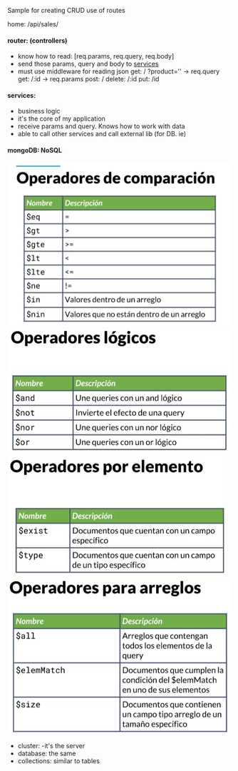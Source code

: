 Sample for creating CRUD
use of routes

home: /api/sales/

#### router: (controllers)
  * know how to read: [req.params, req.query, req.body]  
  * send those params, query and body to [services](#services)
  * must use middleware for reading json
  get: / ?product=''    ->  req.query
  get: /:id             ->  req.params
  post: /
  delete: /:id
  put: /id

#### services:
  * business logic
  * it's the core of my application
  * receive params and query. Knows how to work with data
  * able to call other services and call external lib (for DB.  ie)


#### mongoDB: NoSQL
  ![Operador de Comparacion](./assets/images/mongodb_operadores_comparacion.png)   
  ![Operador Logicos](./assets/images/mongodb_operadores_logicos.png)   
  ![Operador Elementos](./assets/images/mongodb_operadores_elementos.png)   
  ![Operador Arreglos](./assets/images/mongodb_operadores_arreglos.png)   
  * cluster: -it's the server 
  * database: the same
  * collections: similar to tables

